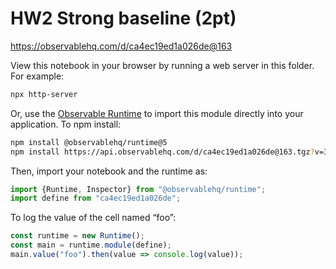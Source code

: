 # HW2 Strong baseline (2pt)

https://observablehq.com/d/ca4ec19ed1a026de@163

View this notebook in your browser by running a web server in this folder. For
example:

~~~sh
npx http-server
~~~

Or, use the [Observable Runtime](https://github.com/observablehq/runtime) to
import this module directly into your application. To npm install:

~~~sh
npm install @observablehq/runtime@5
npm install https://api.observablehq.com/d/ca4ec19ed1a026de@163.tgz?v=3
~~~

Then, import your notebook and the runtime as:

~~~js
import {Runtime, Inspector} from "@observablehq/runtime";
import define from "ca4ec19ed1a026de";
~~~

To log the value of the cell named “foo”:

~~~js
const runtime = new Runtime();
const main = runtime.module(define);
main.value("foo").then(value => console.log(value));
~~~

